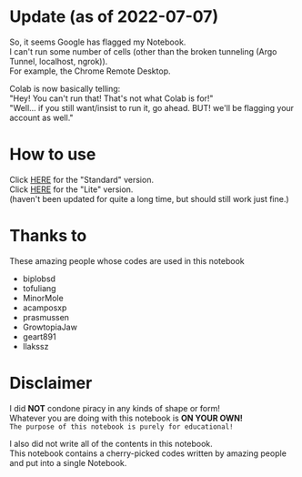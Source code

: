 # Update (as of 2022-07-07)
So, it seems Google has flagged my Notebook.  
I can't run some number of cells (other than the broken tunneling (Argo Tunnel, localhost, ngrok)).  
For example, the Chrome Remote Desktop.

Colab is now basically telling:  
"Hey! You can't run that! That's not what Colab is for!"  
"Well... if you still want/insist to run it, go ahead. BUT! we'll be flagging your account as well."

# How to use
Click <a href="https://colab.research.google.com/github/shirooo39/MiXLab/blob/master/MiXLab.ipynb" target="_blank">HERE</a> for the "Standard" version.  
Click <a href="https://colab.research.google.com/github/shirooo39/MiXLab/blob/master/MiXLabLite.ipynb" target="_blank">HERE</a> for the "Lite" version.  
(haven't been updated for quite a long time, but should still work just fine.)

# Thanks to
These amazing people whose codes are used in this notebook
- biplobsd
- tofuliang
- MinorMole
- acamposxp
- prasmussen
- GrowtopiaJaw
- geart891
- llakssz

# Disclaimer
I did **NOT** condone piracy in any kinds of shape or form!  
Whatever you are doing with this notebook is **ON YOUR OWN!**  
```The purpose of this notebook is purely for educational!```

I also did not write all of the contents in this notebook.  
This notebook contains a cherry-picked codes written by amazing people and put into a single Notebook.

